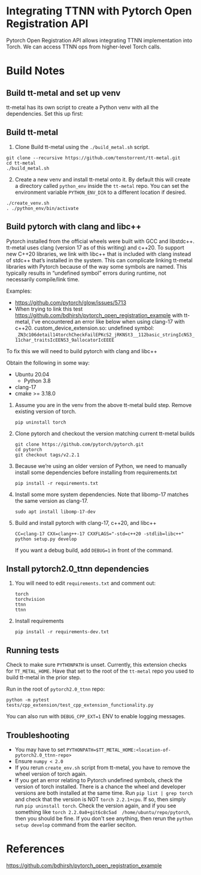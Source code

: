 # Integrating TTNN with Pytorch Open Registration API

Pytorch Open Registration API allows integrating TTNN implementation into Torch. We can access TTNN ops from higher-level Torch calls.

# Build Notes

## Build tt-metal and set up venv
tt-metal has its own script to create a Python venv with all the dependencies. Set this up first:

## Build tt-metal
1. Clone Build tt-metal using the `./build_metal.sh` script.

```
git clone --recursive https://github.com/tenstorrent/tt-metal.git
cd tt-metal
./build_metal.sh
```

2. Create a new venv and install tt-metal onto it. By default this will create a directory called `python_env` inside the `tt-metal` repo. You can set the environment variable `PYTHON_ENV_DIR` to a different location if desired.
```
./create_venv.sh
. ./python_env/bin/activate
```

## Build pytorch with clang and libc++
Pytorch installed from the official wheels were built with GCC and libstdc++. tt-metal uses clang (version 17 as of this writing) and c++20. To support new C++20 libraries, we link with libc++ that is included with clang instead of stdc++ that’s installed in the system. This can complicate linking tt-metal libraries with Pytorch because of the way some symbols are named. This typically results in “undefined symbol” errors during runtime, not necessarily compile/link time. 

Examples:

* https://github.com/pytorch/glow/issues/5713
* When trying to link this test https://github.com/bdhirsh/pytorch_open_registration_example with tt-metal, I’ve encountered an error like below when using clang-17 with c++20.
custom_device_extension.so: undefined symbol: `_ZN3c106detail14torchCheckFailEPKcS2_jRKNSt3__112basic_stringIcNS3_11char_traitsIcEENS3_9allocatorIcEEEE`

To fix this we will need to build pytorch with clang and libc++

Obtain the following in some way:

* Ubuntu 20.04
    * Python 3.8
* clang-17
* cmake >= 3.18.0

1. Assume you are in the venv from the above tt-metal build step. Remove existing version of torch.
    ```
    pip uninstall torch
    ```

1. Clone pytorch and checkout the version matching current tt-metal builds
    ```
    git clone https://github.com/pytorch/pytorch.git
    cd pytorch
    git checkout tags/v2.2.1
    ```

1. Because we’re using an older version of Python, we need to manually install some dependencies before installing from requirements.txt
    ```
    pip install -r requirements.txt
    ```

1. Install some more system dependencies. Note that libomp-17 matches the same version as clang-17.
    ```
    sudo apt install libomp-17-dev
    ```

1. Build and install pytorch with clang-17, c++20, and libc++
    ```
    CC=clang-17 CXX=clang++-17 CXXFLAGS="-std=c++20 -stdlib=libc++" python setup.py develop
    ```
    If you want a debug build, add `DEBUG=1` in front of the command.


## Install pytorch2.0_ttnn dependencies

1. You will need to edit `requirements.txt` and comment out:
    ```
    torch
    torchvision
    ttnn
    ttnn
    ```

1. Install requirements
    ```
    pip install -r requirements-dev.txt
    ```

## Running tests
Check to make sure `PYTHONPATH` is unset. Currently, this extension checks for `TT_METAL_HOME`. Have that set to the root of the `tt-metal` repo you used to build tt-metal in the prior step.

Run in the root of `pytorch2.0_ttnn` repo:
```
python -m pytest tests/cpp_extension/test_cpp_extension_functionality.py
```

You can also run with `DEBUG_CPP_EXT=1` ENV to enable logging messages.

## Troubleshooting
* You may have to set `PYTHONPATH=$TT_METAL_HOME:<location-of-pytorch2.0_ttnn-repo>`
* Ensure `numpy < 2.0`
* If you rerun `create_env.sh` script from tt-metal, you have to remove the wheel version of torch again.
* If you get an error relating to Pytorch undefined symbols, check the version of torch installed. There is a chance the wheel and developer versions are both installed at the same time. Run `pip list | grep torch` and check that the version is NOT `torch 2.2.1+cpu`. If so, then simply run `pip uninstall torch`. Check the version again, and if you see something like `torch 2.2.0a0+git6c8c5ad  /home/ubuntu/repo/pytorch`, then you should be fine. If you don't see anything, then rerun the `python setup develop` command from the earlier seciton.


# References
https://github.com/bdhirsh/pytorch_open_registration_example